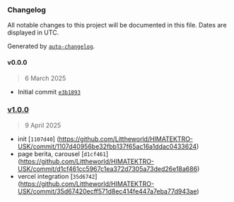 ### Changelog

All notable changes to this project will be documented in this file. Dates are displayed in UTC.

Generated by [`auto-changelog`](https://github.com/CookPete/auto-changelog).


#### v0.0.0

> 6 March 2025

- Initial commit [`e3b1893`](https://github.com/Littheworld/HIMATEKTRO-USK/commit/e3b189363d66f4b922b31cc454fdd92bf41b03cb)

### [v1.0.0](https://github.com/Littheworld/HIMATEKTRO-USK/compare/v0.0.0...v1.0.0)

> 9 April 2025

- init [`1107d40`]
(https://github.com/Littheworld/HIMATEKTRO-USK/commit/1107d40956be32fbb137f65ac16a1ddac0433624)
- page berita, carousel [`d1cf461`]
(https://github.com/Littheworld/HIMATEKTRO-USK/commit/d1cf461cc5967c1ea372d7305a73ded26e18a686)
- vercel integration [`35d6742`]
(https://github.com/Littheworld/HIMATEKTRO-USK/commit/35d67420ecff571d8ec414fe447a7eba77d943ae)